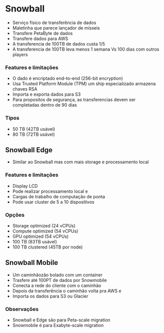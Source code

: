# Snowball

- Serviço físico de transferência de dados
- Maletinha que parece lançador de mísseis
- Transfere PetaByte de dados
- Transfere dados para AWS
- A transferencia de 100TB de dados custa 1/5
- A transferencia de 100TB leva menos 1 semana Vs 100 dias com outros players

### Features e limitações

- O dado é encriptado end-to-end (256-bit encryption)
- Usa Trusted Platform Module (TPM) um ship especializado armazena chaves RSA
- Importa e exporta dados para S3
- Para propositos de segurança, as transferencias devem ser completadas dentro de 90 dias

### Tipos
- 50 TB (42TB usável)
- 80 TB (72TB usável)

## Snowball Edge

- Similar ao Snowball mas com mais storage e processamento local

### Features e limitações

- Display LCD
- Pode realizar processamento local e
- Cargas de trabalho de computação de ponta
- Pode usar cluster de 5 a 10 dispositivos

### Opções

- Storage optimized (24 vCPUs)
- Compute optimized (54 vCPUs)
- GPU optimized (54 vCPUs)
- 100 TB (83TB usável)
- 100 TB clustered (45TB por node)

## Snowball Mobile

- Um caminhãozão bolado com um container
- Trasfere até 100PT de dados por Snowmobile
- Conecta a rede do cliente com o caminhão
- Depois da transferência o caminhão volta pra AWS e
- Importa os dados para S3 ou Glacier

### Observações

- Snowball e Edge são para Peta-scale migration
- Snowmobile é para Exabyte-scale migration